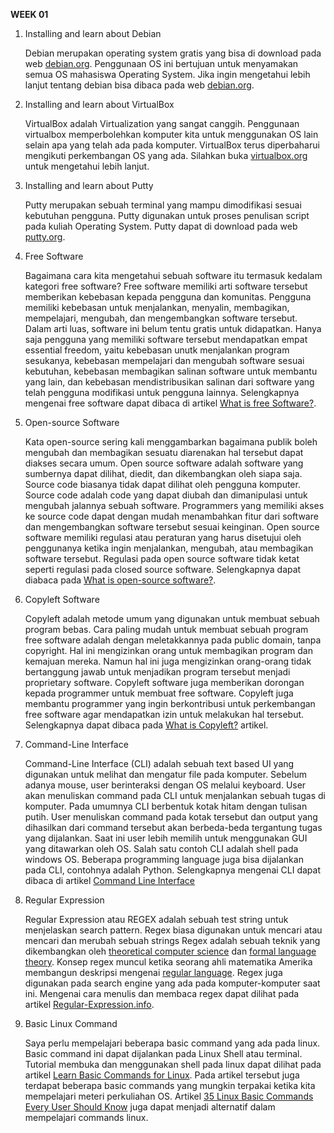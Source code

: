 __WEEK 01__

1. Installing and learn about Debian

    Debian merupakan operating system gratis yang bisa di download pada web [debian.org](https://www.debian.org/). Penggunaan OS ini bertujuan untuk menyamakan semua OS mahasiswa Operating System. Jika ingin mengetahui lebih lanjut tentang debian bisa dibaca pada web [debian.org](https://www.debian.org/intro/about).
    
2. Installing and learn about VirtualBox

    VirtualBox adalah Virtualization yang sangat canggih. Penggunaan virtualbox memperbolehkan komputer kita untuk menggunakan OS lain selain apa yang telah ada pada komputer. VirtualBox terus diperbaharui mengikuti perkembangan OS yang ada. Silahkan buka [virtualbox.org](https://www.virtualbox.org/) untuk mengetahui lebih lanjut.
    
3. Installing and learn about Putty

    Putty merupakan sebuah terminal yang mampu dimodifikasi sesuai kebutuhan pengguna. Putty digunakan untuk proses penulisan script pada kuliah Operating System. Putty dapat di download pada web [putty.org](https://www.putty.org/).
    
4. Free Software

    Bagaimana cara kita mengetahui sebuah software itu termasuk kedalam kategori free software? Free software memiliki arti software tersebut memberikan kebebasan kepada pengguna dan komunitas. Pengguna memiliki kebebasan untuk menjalankan, menyalin, membagikan, mempelajari, mengubah, dan mengembangkan software tersebut. Dalam arti luas, software ini belum tentu gratis untuk didapatkan. Hanya saja pengguna yang memiliki software tersebut mendapatkan empat essential freedom, yaitu kebebasan unutk menjalankan program sesukanya, kebebasan mempelajari dan mengubah software sesuai kebutuhan, kebebasan membagikan salinan software untuk membantu yang lain, dan kebebasan mendistribusikan salinan dari software yang telah pengguna modifikasi untuk pengguna lainnya. Selengkapnya mengenai free software dapat dibaca di artikel [What is free Software?](https://www.gnu.org/philosophy/free-sw.en.html).

5. Open-source Software

    Kata open-source sering kali menggambarkan bagaimana publik boleh mengubah dan membagikan sesuatu diarenakan hal tersebut dapat diakses secara umum. Open source software adalah software yang sumbernya dapat dilihat, diedit, dan dikembangkan oleh siapa saja. Source code biasanya tidak dapat dilihat oleh pengguna komputer. Source code adalah code yang dapat diubah dan dimanipulasi untuk mengubah jalannya sebuah software. Programmers yang memiliki akses ke source code dapat dengan mudah menambahkan fitur dari software dan mengembangkan software tersebut sesuai keinginan. Open source software memiliki regulasi atau peraturan yang harus disetujui oleh penggunanya ketika ingin menjalankan, mengubah, atau membagikan software tersebut. Regulasi pada open source software tidak ketat seperti regulasi pada closed source software. Selengkapnya dapat diabaca pada [What is open-source software?](https://opensource.com/resources/what-open-source).

7. Copyleft Software

    Copyleft adalah metode umum yang digunakan untuk membuat sebuah program bebas. Cara paling mudah untuk membuat sebuah program free software adalah dengan meletakkannya pada public domain, tanpa copyright. Hal ini mengizinkan orang untuk membagikan program dan kemajuan mereka. Namun hal ini juga mengizinkan orang-orang tidak bertanggung jawab untuk menjadikan program tersebut menjadi proprietary software. Copyleft software juga memberikan dorongan kepada programmer untuk membuat free software. Copyleft juga membantu programmer yang ingin berkontribusi untuk perkembangan free software agar mendapatkan izin untuk melakukan hal tersebut. Selengkapnya dapat dibaca pada [What is Copyleft?](https://www.gnu.org/licenses/copyleft.en.html) artikel.

8. Command-Line Interface

    Command-Line Interface (CLI) adalah sebuah text based UI yang digunakan untuk melihat dan mengatur file pada komputer. Sebelum adanya mouse, user berinteraksi dengan OS melalui keyboard. User akan menuliskan command pada CLI untuk menjalankan sebuah tugas di komputer. Pada umumnya CLI berbentuk kotak hitam dengan tulisan putih. User menuliskan command pada kotak tersebut dan output yang dihasilkan dari command tersebut akan berbeda-beda tergantung tugas yang dijalankan. Saat ini user lebih memilih untuk menggunakan GUI yang ditawarkan oleh OS. Salah satu contoh CLI adalah shell pada windows OS. Beberapa programming language juga bisa dijalankan pada CLI, contohnya adalah Python. Selengkapnya mengenai CLI dapat dibaca di artikel  [Command Line Interface](https://searchwindowsserver.techtarget.com/definition/command-line-interface-CLI#:~:text=A%20command%20line%20interface%20(CLI,interfaces%20and%20character%20user%20interfaces))

9. Regular Expression

    Regular Expression atau REGEX adalah sebuah test string untuk menjelaskan search pattern. Regex biasa digunakan untuk mencari atau mencari dan merubah sebuah strings Regex adalah sebuah teknik yang dikembangkan oleh  [theoretical computer science](https://en.wikipedia.org/wiki/Theoretical_computer_science) dan  [formal language theory](https://en.wikipedia.org/wiki/Formal_language). Konsep regex muncul ketika seorang ahli matematika Amerika membangun deskripsi mengenai [regular language](https://en.wikipedia.org/wiki/Regular_language). Regex juga digunakan pada search engine yang ada pada komputer-komputer saat ini. Mengenai cara menulis dan membaca regex dapat dilihat pada artikel [Regular-Expression.info](https://www.regular-expressions.info/).

10. Basic Linux Command

    Saya perlu mempelajari beberapa basic command yang ada pada linux. Basic command ini dapat dijalankan pada Linux Shell atau terminal. Tutorial membuka dan menggunakan shell pada linux dapat dilihat pada artikel [Learn Basic Commands for Linux](https://maker.pro/linux/tutorial/basic-linux-commands-for-beginners). Pada artikel tersebut juga terdapat beberapa basic commands yang mungkin terpakai ketika kita mempelajari meteri perkuliahan OS. Artikel [35 Linux Basic Commands Every User Should Know](https://www.hostinger.com/tutorials/linux-commands) juga dapat menjadi alternatif dalam mempelajari commands linux.
